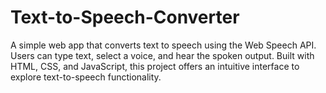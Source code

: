 # Text-to-Speech-Converter
A simple web app that converts text to speech using the Web Speech API. Users can type text, select a voice, and hear the spoken output. Built with HTML, CSS, and JavaScript, this project offers an intuitive interface to explore text-to-speech functionality.
